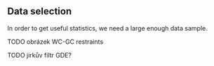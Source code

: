 ## Data selection

In order to get useful statistics, we need a large enough data sample.


TODO obrázek WC-GC restraints

TODO jirkův filtr GDE?
